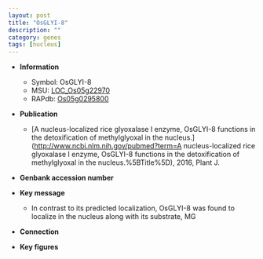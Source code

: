 ```yaml
---
layout: post
title: "OsGLYI-8"
description: ""
category: genes
tags: [nucleus]
---
```


* **Information**  
    + Symbol: OsGLYI-8  
    + MSU: [LOC_Os05g22970](http://rice.plantbiology.msu.edu/cgi-bin/ORF_infopage.cgi?orf=LOC_Os05g22970)  
    + RAPdb: [Os05g0295800](http://rapdb.dna.affrc.go.jp/viewer/gbrowse_details/irgsp1?name=Os05g0295800)  

* **Publication**  
    + [A nucleus-localized rice glyoxalase I enzyme, OsGLYI-8 functions in the detoxification of methylglyoxal in the nucleus.](http://www.ncbi.nlm.nih.gov/pubmed?term=A nucleus-localized rice glyoxalase I enzyme, OsGLYI-8 functions in the detoxification of methylglyoxal in the nucleus.%5BTitle%5D), 2016, Plant J.

* **Genbank accession number**  

* **Key message**  
    + In contrast to its predicted localization, OsGLYI-8 was found to localize in the nucleus along with its substrate, MG

* **Connection**  

* **Key figures**  


